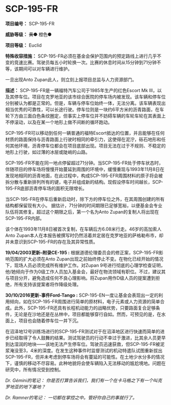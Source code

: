 # SCP-195-FR
**项目编号：**  SCP-195-FR

**威胁等级：**  <span style='text-decoration: line-through;'>&#40644;&#9679;</span> 橙色●

**项目等级：**  Euclid

**特殊收容措施：**  SCP-195-FR必须在基金会保护范围内的预定路线上进行几乎不变的竞速比赛。驾驶员每五小时轮换一次。比赛的休息时间从15分钟到71分钟不等，该期间可以对车辆进行维护。

一旦出现Anto Zupan此人，则立刻上报项目总监与人力资源部门。

**描述：**  SCP-195-FR是一辆福特汽车公司于1985年生产的红色Escort Mk III，以及其停车位。项目在克罗地亚的该市综合医院的停车场内被发现。该车辆和停车位分别被认为都是正常的。但是，车辆与停车位始终一体，无法分离。该车辆表现出相当优秀的可靠性，可以长途行驶。停车位则是一块约6平方米的沥青路面，在车轮下方由三面白色条纹圈定，但事实上停车位并不妨碍车辆的车轮车轮在其表面上不停滚动，以及在某一个地形上做不间断的循环跑动。

SCP-195-FR可以移动到任何一辆普通的福特Escort抵达的位置，并且能够在任何材质的路面保持与沥青路面上行驶时相同的牵引力，这使得在泥泞，砾石地形和任何其他环境，沥青停车位都会在项目底部出现。项目无法在过于不规则、不稳定的地形上行驶，如过薄的冰层或陡峭的山路。

SCP-195-FR不能在同一地点停留超过71分钟。当SCP-195-FR处于停车状态时，伴随项目的停车场将慢慢开始蔓延到周围的环境中，缓慢重现与1993年11月8日在发现地相同的沥青地面，在此过程中，构成SCP-195-EFR周围材料的原子将会被拆分散与重新排列所有的键，电子并组成新的结构。现假设停车时间越长，SCP-195-FR底部沥青停车场的面积无限增长。

当SCP-195-FR在停车后重新启动时，除下方的停车位之外，在其周围创建的所有结构都保留现有大小。 据估计，71分钟的时间期限已足够宽裕，以便基金会专业队伍将其修复。超过这个期限之后，第一个名为Anto Zupan的复制人将出现在SCP-195-FR内部。

该个体在1993年11月8日被首次复制，在车辆后方6.08米行走。46岁的高加索人Anto Zupan本人在本报告被撰写时仍然活着并定居在克罗地亚的萨格勒布市，却并未意识到SCP-195-FR的存在及其异常性质。

**19/04/2003更新–附录CE-195 :**  根据道德伦理委员会的修正案，SCP-195-FR影响范围的扩大必须在Anto Zupan出现之前始终停止不变。在物化已经开始的情况下，现场人员必须完成所有维护工作。对Zupan 9号进行彻底的心理学检查证明，他/她倾向于作为0级工作人员加入基金会，最好在物流领域有职位。不过，建议其与项目分开，避免造成任何不良心理影响。将Zupan用作D级人员的提案遭到拒绝，所有支持该提案者将作降级处理。

**30/10/2016更新-事件Ford-Tango :**  SCP-195-EN一度让基金会表现出一定的利用倾向，如在SCP-195-FR周围进行简单的原材料，电子元素或人力资源的简单合成。此外，SCP-195-FR还具有长程机动能力的战略优势，只要路面复合足够条件，无论是在沙地还是在丛林中，项目都能够穿行自如。然而，可预见的是，在水面上，项目也会随着停车位一并下沉。

在沼泽地12号训练场进行的SCP-195-FR测试对于在沼泽地区进行快速而简单的进步已经取得了令人鼓舞的结果。测试驾驶员的行动不幸过于激进，比其余人员更早到达湿润的地块——该地无法产生停车位。驾驶员迅速获救，但SCP-195-FR被泥浆淹没至3，4米的深度。在发生这种事件时监督测试的机动特遣队试图重新拔出SCP-195-FR，但并未考虑到停车场将会有蔓延的可能性。在土地少水分多的情况下，谨慎的移动不尽容易。此种地貌将会使车辆陷入无法移动的尴尬境地。问题在研究中，所有情况受到控制。

<em>Dr. G&#233;mini&#30340;&#31508;&#35760;&#65306; &#20320;&#26159;&#21542;&#25171;&#31639;&#21578;&#35785;&#25105;&#20204;&#65292;&#25105;&#20204;&#26377;&#19968;&#20010;&#22312;&#21345;&#39532;&#26684;&#20043;&#19979;&#26377;&#19968;&#20010;&#21483;&#20811;&#32599;&#22320;&#20122;&#30340;&#22320;&#19979;&#22522;&#22320;&#65311;</em>

<em>Dr. Ramner&#30340;&#31508;&#35760;&#65306; &#19968;&#20999;&#37117;&#22312;&#25484;&#25511;&#20043;&#20013;&#12290;&#31649;&#22909;&#20320;&#33258;&#24049;&#30340;&#20107;&#23601;&#34892;&#20102;&#12290;</em>

